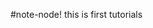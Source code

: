 <DOCTYPE html>
  <html>
    <body>
      <p>#note-node! this is first tutorials
      </p>
    </body>
    
  </html>
